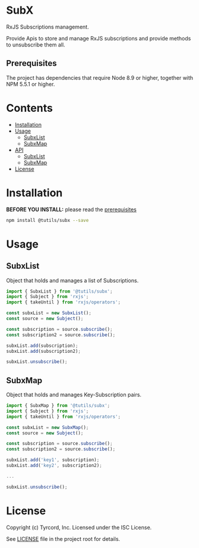 # SubX

RxJS Subscriptions management.

Provide Apis to store and manage RxJS subscriptions and provide methods to unsubscribe them all.

## Prerequisites

The project has dependencies that require Node 8.9 or higher, together
with NPM 5.5.1 or higher.

# Contents

- [Installation](#installation)
- [Usage](#usage)
    - [SubxList](#subxlist)
    - [SubxMap](#subxmap)
- [API](#api)
    - [SubxList](#subxlist)
    - [SubxMap](#subxmap)
- [License](#license)

# Installation

**BEFORE YOU INSTALL:** please read the [prerequisites](#prerequisites)

```bash
npm install @tutils/subx --save
```

# Usage

## SubxList

Object that holds and manages a list of Subscriptions.

```ts
import { SubxList } from '@tutils/subx';
import { Subject } from 'rxjs';
import { takeUntil } from 'rxjs/operators';

const subxList = new SubxList();
const source = new Subject();

const subscription = source.subscribe();
const subscription2 = source.subscribe();

subxList.add(subscription);
subxList.add(subscription2);

subxList.unsubscribe();
```

## SubxMap

Object that holds and manages Key-Subscription pairs.

```ts
import { SubxMap } from '@tutils/subx';
import { Subject } from 'rxjs';
import { takeUntil } from 'rxjs/operators';

const subxList = new SubxMap();
const source = new Subject();

const subscription = source.subscribe();
const subscription2 = source.subscribe();

subxList.add('key1', subscription);
subxList.add('key2', subscription2);

...

subxList.unsubscribe();
```

# License
Copyright (c) Tyrcord, Inc. Licensed under the ISC License.

See [LICENSE](LICENSE) file in the project root for details.
